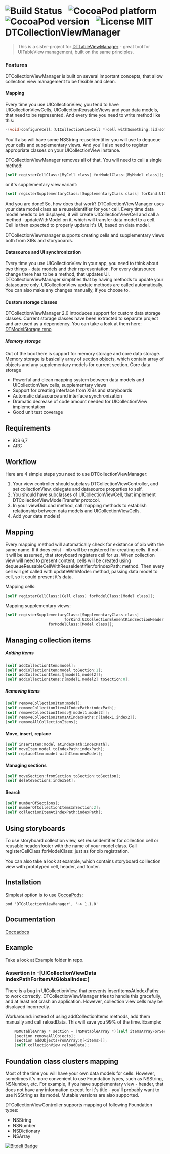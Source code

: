![Build Status](https://travis-ci.org/DenHeadless/DTCollectionViewManager.png?branch=master,development) &nbsp;
![CocoaPod platform](https://cocoapod-badges.herokuapp.com/p/DTCollectionViewManager/badge.svg) &nbsp;
![CocoaPod version](https://cocoapod-badges.herokuapp.com/v/DTCollectionViewManager/badge.svg) &nbsp;
![License MIT](https://go-shields.herokuapp.com/license-MIT-blue.png)
DTCollectionViewManager
=======================

> This is a sister-project for [DTTableViewManager](https://github.com/DenHeadless/DTTableViewManager) - great tool for UITableView management, built on the same principles.


### Features

DTCollectionViewManager is built on several important concepts, that allow collection view management to be flexible and clean. 

#### Mapping 

Every time you use UICollectionView, you tend to have UICollectionViewCells, UICollectionReusableViews and your data models, that need to be represented. And every time you need to write method like this:
```objective-c
-(void)configureCell:(UICollectionViewCell *)cell withSomething:(id)something;
```

You'll also will have some NSString reuseIdentifier you will use to dequeue your cells and supplementary views. And you'll also need to register appropriate classes on your UICollectionView instance. 

DTCollectionViewManager removes all of that. You will need to call a single method:

```objective-c
[self registerCellClass:[MyCell class] forModelClass:[MyModel class]];
```

or it's supplementary view variant:

```objective-c
[self registerSupplementaryClass:[SupplementaryClass class] forKind:UICollectionViewElementHeader forModelClass:[SupplementaryModel class]];
```
And you are done! So, how does that work? DTCollectionViewManager uses your data model class as a reuseIdentifier for your cell. Every time data model needs to be displayed, it will create UICollectionViewCell and call a method -updateWithModel on it, which will transfer data model to a cell. Cell is then expected to properly update it's UI, based on data model.

DTCollectionViewmanager supports creating cells and supplementary views both from XIBs and storyboards.

#### Datasource and UI synchronization

Every time you use UICollectionView in your app, you need to think about two things - data models and their representation. For every datasource change there has to be a method, that updates UI. DTCollectionViewManager simplifies that by having methods to update your datasource only. UICollectionView update methods are called automatically. You can also make any changes manually, if you choose to. 

#### Custom storage classes

DTCollectionViewManager 2.0 introduces support for custom data storage classes. Current storage classes have been extracted to separate project and are used as a dependency. You can take a look at them here:
[DTModelStorage repo](https://github.com/DenHeadless/DTModelStorage)

##### Memory storage 

Out of the box there is support for memory storage and core data storage. Memory storage is basically array of section objects, which contain array of objects and any supplementary models for current section. Core data storage 

* Powerful and clean mapping system between data models and UICollectionView cells, supplementary views 
* Support for creating interface from XIBs and storyboards
* Automatic datasource and interface synchronization
* Dramatic decrease of code amount needed for UICollectionView implementation
* Good unit test coverage

## Requirements

- iOS 6,7
- ARC

## Workflow

Here are 4 simple steps you need to use DTCollectionViewManager:

1. Your view controller should subclass DTCollectionViewController, and set collectionView, delegate and datasource properties to self.
2. You should have subclasses of UICollectionViewCell, that implement DTCollectionViewModelTransfer protocol.
3. In your viewDidLoad method, call mapping methods to establish relationship between data models and UICollectionViewCells.
4. Add your data models!

## Mapping

Every mapping method will automatically check for existance of xib with the same name. If it does exist - nib will be registered for creating cells. If not - it will be assumed, that storyboard registers cell for us. When collection view will need to present content, cells will be created using dequeueReusableCellWithReuseIdentifier:forIndexPath: method. Then every cell will get called with updateWithModel: method, passing data model to cell, so it could present it's data.

Mapping cells:

```objective-c
[self registerCellClass:[Cell class] forModelClass:[Model class]];
```

Mapping supplementary views:
```objective-c
[self registerSupplementaryClass:[SupplementaryClass class] 
						  forKind:UICollectionElementKindSectionHeader
                   forModelClass:[Model class]];
```

## Managing collection items

##### Adding items

```objective-c
[self addCollectionItem:model];
[self addCollectionItem:model toSection:1];
[self addCollectionItems:@[model1,model2]];
[self addCollectionItems:@[model1,model2] toSection:0];
```

##### Removing items

```objective-c
[self removeCollectionItem:model];
[self removeCollectionItemAtIndexPath:indexPath];
[self removeCollectionItems:@[model1,model2]];
[self removeCollectionItemsAtIndexPaths:@[index1,index2]];
[self removeAllCollectionItems];
```	

#### Move, insert, replace

```objective-c
[self insertItem:model atIndexPath:indexPath];
[self moveItem:model toIndexPath:indexPath];
[self replaceItem:model withItem:newModel];
```

#### Managing sections

```objective-c
[self moveSection:fromSection toSection:toSection];
[self deleteSections:indexSet];
```	

#### Search 

```objective-c
[self numberOfSections];
[self numberOfCollectionItemsInSection:2];
[self collectionItemAtIndexPath:indexPath];
```	
## Using storyboards

To use storyboard collection view, set reuseIdentifier for collection cell or reusable header/footer with the name of your model class. Call registerCellClass:forModelClass: just as for xib registration.

You can also take a look at example, which contains storyboard colllection view with prototyped cell, header, and footer.


## Installation

Simplest option is to use [CocoaPods](http://www.cocoapods.org):

	pod 'DTCollectionViewManager', '~> 1.1.0'
	
## Documentation

[Cocoadocs](http://cocoadocs.org/docsets/DTCollectionViewManager)

## Example

Take a look at Example folder in repo.

### Assertion in -[UICollectionViewData indexPathForItemAtGlobalIndex:]

There is a bug in UICollectionView, that prevents insertItemsAtIndexPaths: to work correctly. DTCollectionViewManager tries to handle this gracefully, and at least not crash an application. However, collection view cells may be displayed incorrectly. 

Workaround: instead of using addCollectionItems methods, add them manually and call reloadData. 
This will save you 99% of the time. 
Example:

```objective-c
    NSMutableArray * section = (NSMutableArray *)[self itemsArrayForSection:0];
    [section removeAllObjects];
    [section addObjectsFromArray:@[<items>]];
    [self.collectionView reloadData];
```

## Foundation class clusters mapping

Most of the time you will have your own data models for cells. However, sometimes it's more convenient to use Foundation types, such as NSString, NSNumber, etc. For example, if you have supplementary view - header, that does not have any information except for it's title - you'll probably want to use NSString as its model. Mutable versions are also supported. 
 
 DTCollectionViewController supports mapping of following Foundation types:
 
 * NSString
 * NSNumber
 * NSDictionary
 * NSArray


[![Bitdeli Badge](https://d2weczhvl823v0.cloudfront.net/DenHeadless/dtcollectionviewmanager/trend.png)](https://bitdeli.com/free "Bitdeli Badge")

